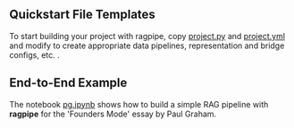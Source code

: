 

## Quickstart File Templates

To start building your project with ragpipe, copy [project.py](project.py) and [project.yml](project.yml) and modify to create appropriate data pipelines, representation and bridge configs, etc. .


## End-to-End Example

The notebook [pg.ipynb](pg.ipynb) shows how to build a simple RAG pipeline with **ragpipe** for the 'Founders Mode' essay by Paul Graham.
